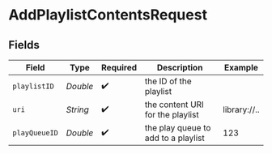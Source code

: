 # AddPlaylistContentsRequest


## Fields

| Field                               | Type                                | Required                            | Description                         | Example                             |
| ----------------------------------- | ----------------------------------- | ----------------------------------- | ----------------------------------- | ----------------------------------- |
| `playlistID`                        | *Double*                            | :heavy_check_mark:                  | the ID of the playlist              |                                     |
| `uri`                               | *String*                            | :heavy_check_mark:                  | the content URI for the playlist    | library://..                        |
| `playQueueID`                       | *Double*                            | :heavy_check_mark:                  | the play queue to add to a playlist | 123                                 |